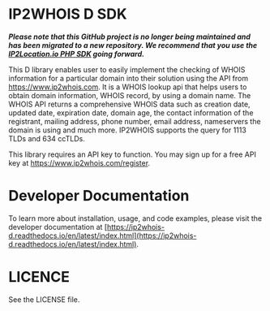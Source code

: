 IP2WHOIS D SDK
==============

 **_Please note that this GitHub project is no longer being maintained and has been migrated to a new repository. We recommend that you use the [IP2Location.io PHP SDK](https://github.com/ip2location/ip2location-io-php) going forward._**
 
This D library enables user to easily implement the checking of WHOIS information for a particular domain into their solution using the API from https://www.ip2whois.com. It is a WHOIS lookup api that helps users to obtain domain information, WHOIS record, by using a domain name. The WHOIS API returns a comprehensive WHOIS data such as creation date, updated date, expiration date, domain age, the contact information of the registrant, mailing address, phone number, email address, nameservers the domain is using and much more. IP2WHOIS supports the query for 1113 TLDs and 634 ccTLDs.

This library requires an API key to function. You may sign up for a free API key at https://www.ip2whois.com/register.

Developer Documentation
=====================

To learn more about installation, usage, and code examples, please visit the developer documentation at [https://ip2whois-d.readthedocs.io/en/latest/index.html](https://ip2whois-d.readthedocs.io/en/latest/index.html).

LICENCE
=====================
See the LICENSE file.

